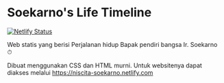 # Soekarno's Life Timeline
[![Netlify Status](https://api.netlify.com/api/v1/badges/24b15121-03b9-4d07-a96a-c5c82e17af28/deploy-status)](https://app.netlify.com/sites/niscita-soekarno/deploys)

Web statis yang berisi Perjalanan hidup Bapak pendiri bangsa Ir. Soekarno ⏱

Dibuat menggunakan CSS dan HTML murni. Untuk websitenya dapat diakses melalui https://niscita-soekarno.netlify.com
